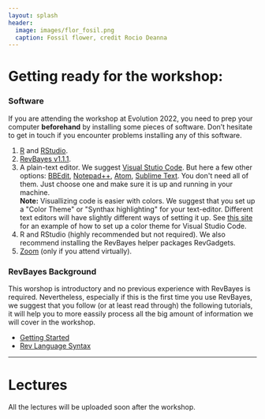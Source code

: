 ```yaml
---
layout: splash
header:
  image: images/flor_fosil.png
  caption: Fossil flower, credit Rocio Deanna
---
```


# Getting ready for the workshop:

### Software
If you are attending the workshop at Evolution 2022, you need to prep your computer **beforehand** by installing some pieces of software. Don’t hesitate to get in touch if you encounter problems installing any of this software.

1. [R](https://www.r-project.org/) and [RStudio](https://www.rstudio.com/products/rstudio/download/).
2. [RevBayes v1.1.1](https://revbayes.github.io/download).
3. A plain-text editor. We suggest [Visual Stutio Code](https://code.visualstudio.com). But here a few other options: [BBEdit](https://www.barebones.com/products/bbedit/download.html), [Notepad++](https://notepad-plus-plus.org/), [Atom](https://atom.io/), [Sublime Text](https://www.sublimetext.com/3). You don't need all of them. Just choose one and make sure it is up and running in your machine.  
**Note:** Visuallizing code is easier with colors. We suggest that you set up a "Color Theme" or "Synthax highlighting" for your text-editor. Different text editors will have slightly different ways of setting it up. See [this site](https://code.visualstudio.com/docs/getstarted/themes) for an example of how to set up a color theme for Visual Studio Code.
4. R and RStudio (highly recommended but not required). We also recommend installing the RevBayes helper packages RevGadgets.
5. [Zoom](https://zoom.us/download) (only if you attend virtually).

### RevBayes Background
This worshop is introductory and no previous experience with RevBayes is required. Nevertheless, especially if this is the first time you use RevBayes, we suggest that you follow (or at least read through) the following tutorials, it will help you to more eassily process all the big amount of information we will cover in the workshop.  

* [Getting Started](https://revbayes.github.io/tutorials/intro/getting_started.html)
* [Rev Language Syntax](https://revbayes.github.io/tutorials/intro/rev.html)

*****

# Lectures

All the lectures will be uploaded soon after the workshop.
